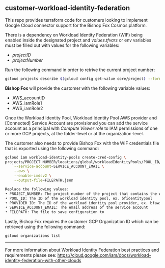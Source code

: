 ## customer-workload-identity-federation

This repo provides terraform code for customers looking to implement Google Cloud connector support for the Bishop Fox Cosmos platform.

There is a dependency on Workload Identity Federation (WIF) being enabled inside the designated project and _values.tfvars_ or env variables must be filled out with values for the following variables:

- _projectID_
- _projectNumber_

Run the following command in order to retrive the current project number:

```bash
gcloud projects describe $(gcloud config get-value core/project) --format=value\(projectNumber\)
```

**Bishop Fox** will provide the customer with the following variable values:

- AWS_accountID
- AWS_iamRole1
- AWS_iamRole2

Once the Workload Identity Pool, Workload Identity Pool AWS provider and [Connected] Service Account are provisioned you can add the service account as a principal with _Compute Viewer role_ to IAM permissions of one or more GCP projects, at the folder-level or at the organization-level.

The customer also needs to provide Bishop Fox with the WIF credentials file that is exported using the following command:

```bash
gcloud iam workload-identity-pools create-cred-config \
projects/PROJECT_NUMBER/locations/global/workloadIdentityPools/POOL_ID/providers/PROVIDER_ID \
    --service-account=SERVICE_ACCOUNT_EMAIL \
    --aws \
    --enable-imdsv2 \
    --output-file=FILEPATH.json

Replace the following values:
• PROJECT_NUMBER: The project number of the project that contains the workload identity pool
• POOL_ID: The ID of the workload identity pool, ex. bfidentitypool
• PROVIDER_ID: The ID of the workload identity pool provider, ex. bfawsprovider
• SERVICE_ACCOUNT_EMAIL: The email address of the service account
• FILEPATH: The file to save configuration to
```

Lastly, Bishop Fox requires the customer GCP Organization ID which can be retrieved using the following command:

```bash
gcloud organizations list
```

---

For more information about Workload Identity Federation best practices and requirements please see:
https://cloud.google.com/iam/docs/workload-identity-federation-with-other-clouds
